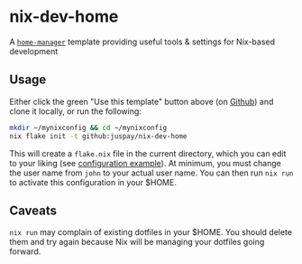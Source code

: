 # nix-dev-home

A [`home-manager`](https://github.com/nix-community/home-manager) template providing useful tools &amp; settings for Nix-based development

## Usage

Either click the green "Use this template" button above (on [Github](https://github.com/juspay/nix-dev-home)) and clone it locally, or run the following:

```sh
mkdir ~/mynixconfig && cd ~/mynixconfig
nix flake init -t github:juspay/nix-dev-home
```

This will create a `flake.nix` file in the current directory, which you can edit to your liking (see [configuration example](https://nix-community.github.io/home-manager/index.html#sec-usage-configuration)). At minimum, you must change the user name from `john` to your actual user name. You can then run `nix run` to activate this configuration in your $HOME.

## Caveats

`nix run` may complain of existing dotfiles in your $HOME. You should delete them and try again because Nix will be managing your dotfiles going forward.